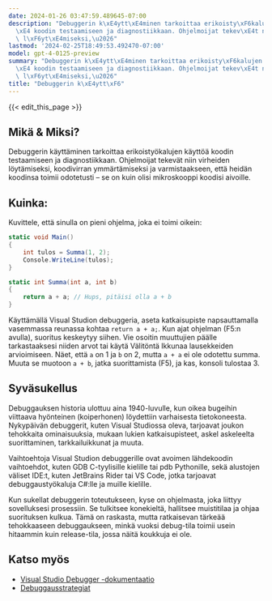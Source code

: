 ```yaml
---
date: 2024-01-26 03:47:59.489645-07:00
description: "Debuggerin k\xE4ytt\xE4minen tarkoittaa erikoisty\xF6kalujen k\xE4ytt\xF6\
  \xE4 koodin testaamiseen ja diagnostiikkaan. Ohjelmoijat tekev\xE4t niin virheiden\
  \ l\xF6yt\xE4miseksi,\u2026"
lastmod: '2024-02-25T18:49:53.492470-07:00'
model: gpt-4-0125-preview
summary: "Debuggerin k\xE4ytt\xE4minen tarkoittaa erikoisty\xF6kalujen k\xE4ytt\xF6\
  \xE4 koodin testaamiseen ja diagnostiikkaan. Ohjelmoijat tekev\xE4t niin virheiden\
  \ l\xF6yt\xE4miseksi,\u2026"
title: "Debuggerin k\xE4ytt\xF6"
---
```


{{< edit_this_page >}}

## Mikä & Miksi?
Debuggerin käyttäminen tarkoittaa erikoistyökalujen käyttöä koodin testaamiseen ja diagnostiikkaan. Ohjelmoijat tekevät niin virheiden löytämiseksi, koodivirran ymmärtämiseksi ja varmistaakseen, että heidän koodinsa toimii odotetusti – se on kuin olisi mikroskooppi koodisi aivoille.

## Kuinka:
Kuvittele, että sinulla on pieni ohjelma, joka ei toimi oikein:

```C#
static void Main()
{
    int tulos = Summa(1, 2);
    Console.WriteLine(tulos);
}

static int Summa(int a, int b)
{
    return a + a; // Hups, pitäisi olla a + b
}
```

Käyttämällä Visual Studion debuggeria, aseta katkaisupiste napsauttamalla vasemmassa reunassa kohtaa `return a + a;`. Kun ajat ohjelman (F5:n avulla), suoritus keskeytyy siihen. Vie osoitin muuttujien päälle tarkastaaksesi niiden arvot tai käytä Välitöntä Ikkunaa lausekkeiden arvioimiseen. Näet, että `a` on 1 ja `b` on 2, mutta `a + a` ei ole odotettu summa. Muuta se muotoon `a + b`, jatka suorittamista (F5), ja kas, konsoli tulostaa 3.

## Syväsukellus
Debuggauksen historia ulottuu aina 1940-luvulle, kun oikea bugeihin viittaava hyönteinen (koiperhonen) löydettiin varhaisesta tietokoneesta. Nykypäivän debuggerit, kuten Visual Studiossa oleva, tarjoavat joukon tehokkaita ominaisuuksia, mukaan lukien katkaisupisteet, askel askeleelta suorittaminen, tarkkailuikkunat ja muuta.

Vaihtoehtoja Visual Studion debuggerille ovat avoimen lähdekoodin vaihtoehdot, kuten GDB C-tyylisille kielille tai pdb Pythonille, sekä alustojen väliset IDE:t, kuten JetBrains Rider tai VS Code, jotka tarjoavat debuggaustyökaluja C#:lle ja muille kielille.

Kun sukellat debuggerin toteutukseen, kyse on ohjelmasta, joka liittyy sovelluksesi prosessiin. Se tulkitsee konekieltä, hallitsee muistitilaa ja ohjaa suorituksen kulkua. Tämä on raskasta, mutta ratkaisevan tärkeää tehokkaaseen debuggaukseen, minkä vuoksi debug-tila toimii usein hitaammin kuin release-tila, jossa näitä koukkuja ei ole.

## Katso myös
- [Visual Studio Debugger -dokumentaatio](https://docs.microsoft.com/en-us/visualstudio/debugger/)
- [Debuggausstrategiat](https://www.codeproject.com/Articles/79508/Effective-Exception-Handling-in-Visual-C)

